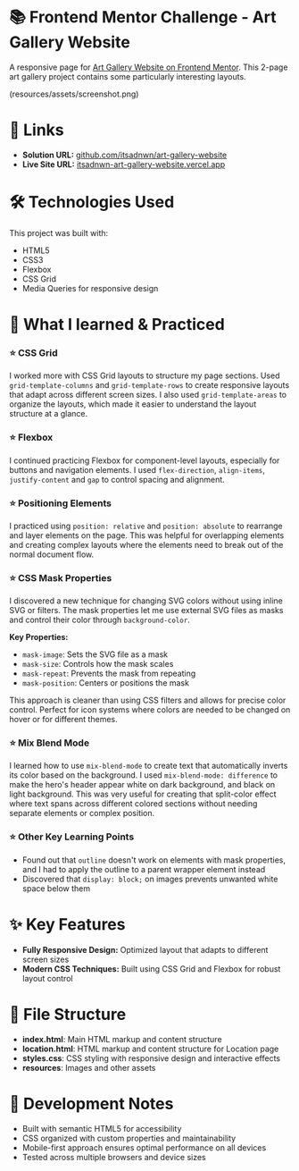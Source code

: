 # 📚 Frontend Mentor Challenge - Art Gallery Website

A responsive page for [Art Gallery Website on Frontend Mentor](https://www.frontendmentor.io/challenges/art-gallery-website-yVdrZlxyA). This 2-page art gallery project contains some particularly interesting layouts.

(resources/assets/screenshot.png)

# 🔗 Links

+ **Solution URL:** [github.com/itsadnwn/art-gallery-website](https://github.com/itsadnwn/art-gallery-website/)
+ **Live Site URL:** [itsadnwn-art-gallery-website.vercel.app](https://itsadnwn-art-gallery-website.vercel.app/)

# 🛠️ Technologies Used

This project was built with:
+ HTML5
+ CSS3
+ Flexbox
+ CSS Grid
+ Media Queries for responsive design

# 🎯 What I learned & Practiced

### ⭐ CSS Grid
I worked more with CSS Grid layouts to structure my page sections. Used `grid-template-columns` and `grid-template-rows` to create responsive layouts that adapt across different screen sizes.
I also used `grid-template-areas` to organize the layouts, which made it easier to understand the layout structure at a glance.

### ⭐ Flexbox
I continued practicing Flexbox for component-level layouts, especially for buttons and navigation elements. I used `flex-direction`, `align-items`, `justify-content` and `gap` to control spacing and alignment.

### ⭐ Positioning Elements
I practiced using `position: relative` and `position: absolute` to rearrange and layer elements on the page. This was helpful for overlapping elements and creating complex layouts where the elements need to break out of the normal document flow.

### ⭐ CSS Mask Properties
I discovered a new technique for changing SVG colors without using inline SVG or filters. The mask properties let me use external SVG files as masks and control their color through `background-color`.

**Key Properties:**
+ `mask-image`: Sets the SVG file as a mask
+ `mask-size`: Controls how the mask scales
+ `mask-repeat`: Prevents the mask from repeating
+ `mask-position`: Centers or positions the mask

This approach is cleaner than using CSS filters and allows for precise color control. Perfect for icon systems where colors are needed to be changed on hover or for different themes.

### ⭐ Mix Blend Mode
I learned how to use `mix-blend-mode` to create text that automatically inverts its color based on the background. I used `mix-blend-mode: difference` to make the hero's header appear white on dark background, and black on light background.
This was very useful for creating that split-color effect where text spans across different colored sections without needing separate elements or complex position.

### ⭐ Other Key Learning Points
+ Found out that `outline` doesn't work on elements with mask properties, and I had to apply the outline to a parent wrapper element instead
+ Discovered that `display: block;` on images prevents unwanted white space below them

# ✨ Key Features

+ **Fully Responsive Design:** Optimized layout that adapts to different screen sizes
+ **Modern CSS Techniques:** Built using CSS Grid and Flexbox for robust layout control

# 📁 File Structure

+ **index.html**: Main HTML markup and content structure
+ **location.html**: HTML markup and content structure for Location page
+ **styles.css**: CSS styling with responsive design and interactive effects
+ **resources**: Images and other assets

# 🔧 Development Notes

+ Built with semantic HTML5 for accessibility
+ CSS organized with custom properties and maintainability 
+ Mobile-first approach ensures optimal performance on all devices
+ Tested across multiple browsers and device sizes
